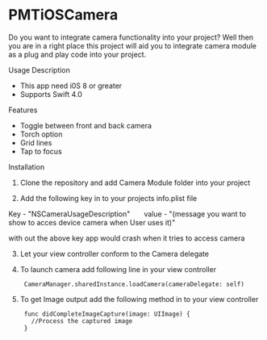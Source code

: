 # PMTiOSCamera

Do you want to integrate camera functionality into your project? Well then you are in a right place this project will aid you to integrate camera module as a plug and play code into your project.

Usage Description
- This app need i0S 8 or greater  
- Supports Swift 4.0

Features
- Toggle between front and back camera
- Torch option
- Grid lines
- Tap to focus

Installation
1. Clone the repository and add Camera Module folder into your project

2. Add the following key in to your projects info.plist file

Key - "NSCameraUsageDescription"        value - "(message you want to show to acces device camera when User uses it)" 
  
  with out the above key app would crash when it tries to access camera
  
3. Let your view controller conform to the Camera delegate
  
4. To launch camera add following line in your view controller
  
        CameraManager.sharedInstance.loadCamera(cameraDelegate: self)
      
5. To get Image output add the following method in to your view controller
  
        func didCompleteImageCapture(image: UIImage) {
          //Process the captured image
        }
